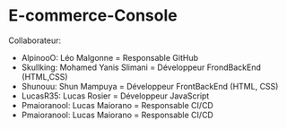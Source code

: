 # E-commerce-Console


Collaborateur:

- AlpinooO: Léo Malgonne = Responsable GitHub
- Skullking: Mohamed Yanis Slimani = Développeur FrondBackEnd (HTML,CSS)
- Shunouu: Shun Mampuya = Développeur FrontBackEnd (HTML, CSS)
- LucasR35: Lucas Rosier = Développeur JavaScript
- Pmaioranool: Lucas Maiorano = Responsable CI/CD
- Pmaioranool: Lucas Maiorano = Responsable CI/CD
